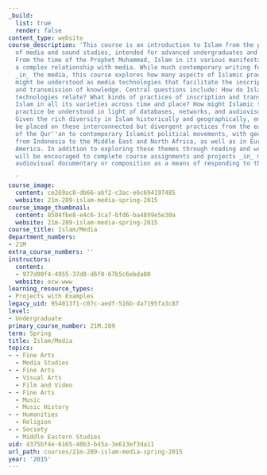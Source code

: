 ```yaml
---
_build:
  list: true
  render: false
content_type: website
course_description: 'This course is an introduction to Islam from the perspective
  of media and sound studies, intended for advanced undergraduates and graduate students.
  From the time of the Prophet Muhammad, Islam in its various manifestations has had
  a complex relationship with media. While much contemporary writing focuses on Islam
  _in_ the media, this course explores how many aspects of Islamic practice and thinking
  might be understood as media technologies that facilitate the inscription, storage
  and transmission of knowledge. Central questions include: How do Islam and media
  technologies relate? What kinds of practices of inscription and transmission characterize
  Islam in all its varieties across time and place? How might Islamic thought and
  practice be understood in light of databases, networks, and audiovisual sensation?
  Given the rich diversity in Islam historically and geographically, emphasis will
  be placed on these interconnected but divergent practices from the earliest revelations
  of the Qur''an to contemporary Islamist political movements, with geographies spanning
  from Indonesia to the Middle East and North Africa, as well as in Europe and North
  America. In addition to exploring these themes through reading and writing, students
  will be encouraged to complete course assignments and projects _in_ media, using
  audiovisual documentary or composition as a means of responding to the course themes.

  '
course_image:
  content: ce269ac8-db66-abf2-c3ac-e6c694197485
  website: 21m-289-islam-media-spring-2015
course_image_thumbnail:
  content: 8504fbe8-e4c6-3ca7-bfd6-ba4899e5e30a
  website: 21m-289-islam-media-spring-2015
course_title: Islam/Media
department_numbers:
- 21M
extra_course_numbers: ''
instructors:
  content:
  - 977d90f4-4955-37d0-d6f0-67b5c6ebda80
  website: ocw-www
learning_resource_types:
- Projects with Examples
legacy_uid: 954013f1-c07c-aedf-516b-da7195fa3c8f
level:
- Undergraduate
primary_course_number: 21M.289
term: Spring
title: Islam/Media
topics:
- - Fine Arts
  - Media Studies
- - Fine Arts
  - Visual Arts
  - Film and Video
- - Fine Arts
  - Music
  - Music History
- - Humanities
  - Religion
- - Society
  - Middle Eastern Studies
uid: 4375bf4e-6165-40b3-b45a-3e613ef3da11
url_path: courses/21m-289-islam-media-spring-2015
year: '2015'
---
```

